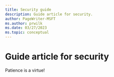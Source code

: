 ```yaml
---
title: Security guide
description: Guide article for security.
author: PageWriter-MSFT
ms.author: prwilk
ms.date: 03/27/2023
ms.topic: conceptual
---
```


# Guide article for security

Patience is a virtue!